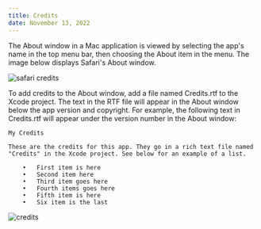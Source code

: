 ```yaml
---
title: Credits
date: November 13, 2022
---
```


The About window in a Mac application is viewed by selecting the app's name in the top menu bar, then choosing the About item in the menu. The image below displays Safari's About window.

<p><img src="../assets/images/swiftui-credits1.png" style="max-width:600px;" alt="safari credits"></p>

To add credits to the About window, add a file named Credits.rtf to the Xcode project. The text in the RTF file will appear in the About window below the app version and copyright. For example, the following text in Credits.rtf will appear under the version number in the About window:

```
My Credits

These are the credits for this app. They go in a rich text file named
"Credits" in the Xcode project. See below for an example of a list.

    •   First item is here
    •   Second item here
    •   Third item goes here
    •   Fourth items goes here
    •   Fifth item is here
    •   Six item is the last
```

<p><img src="../assets/images/swiftui-credits2.png" style="max-width:300px;" alt="credits"></p>
